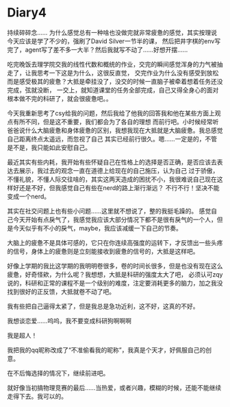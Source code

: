 # Diary4
持续碎碎念……
为什么感觉总有一种啥也没做完就非常疲惫的感觉，其实按理说今天应该是学了不少的，强刷了David Silver一节半的课，
然后把井字棋的env写完了，agent写了差不多一大半？然后我就写不动了……好想开摆……

吃完晚饭去理学院交我的线性代数和概统的作业，交完的瞬间感觉浑身的力气被抽走了，让我思考一下这是为什么，这很反直觉，
交完作业为什么没有感受到放松而是感受极其的疲惫？大抵是牵挂没了，没交的时候一直脑子被牵着想着任务还没完成，弦就没断，
一交上，就知道课堂的任务全部完成，自己又得全身心的面对根本做不完的科研了，就会很疲惫吧。。

今天我重新思考了csy给我的问题，然后我给了他我的回答我和他在某些方面上观点有所不同，但是这不重要，我们都会为了各自的理想
而前行吧。小时候经常听爸爸说什么大脑疲惫和身体疲惫的区别，我想我现在大抵就是大脑疲惫。我总感觉自己距离终点太遥远，而忽视了自己
其实已经前行很久。嗯……一定是的，不管是不是，我只能如此安慰自己。

最近其实有些内耗，我开始有些怀疑自己在性格上的选择是否正确，是否应该去表达去展示，我过去的观念一直在道德上给现在的自己施压，认为自己
过于骄傲，不懂礼貌，不懂人际交往啥的，其实这两天造成的困扰不小，我很难说自己现在这样好还是不好，但我感觉自己有些在nerd的路上渐行渐远？
不行不行！坚决不能变成一个nerd。

其实在社交问题上也有些小问题……这里就不想说了，整的我挺毛躁的。
感觉自己今天开始有点戾气了，我感觉我应该大部分情况下都不是很有戾气的一个人，但是今天似乎有不小的戾气，maybe，我应该减缓一下自己的节奏。

大脑上的疲惫不是具体可感的，它只在你连续高强度的运转下，才反馈出一些头疼的信号，身体上的疲惫则是立刻能接收到疲惫的信号的，大抵是这样吧。

好像上学期的我比这学期的我明明卷很多，卷的时间长很多，但是也没有现在这么疲惫，好奇怪欸，为什么呢？我想想，大抵是科研的强度太大了吧，
必须认可zqy说的，科研和正常的课程不是一个级别的难度，注定要消耗更多的脑力，加之我没找到很好的正反馈，大抵就卷不动了吧。

我有些把自己逼得太紧了，但是我总是急功近利，这不好，这真的不好。

我想谈恋爱……呜呜，我不要变成科研狗啊啊啊

我是超人！

我把我的qq昵称改成了“不准偷看我的昵称”，我真是个天才，好佩服自己的创意。

在不后悔选择的情况下，继续前进吧。

就好像当初搞物理竞赛的最后……当热爱，或者兴趣，模糊的时候，还能不能继续走得下去。我可以的。
